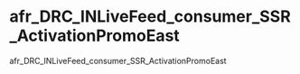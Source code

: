 # afr_DRC_INLiveFeed_consumer_SSR_ActivationPromoEast
afr_DRC_INLiveFeed_consumer_SSR_ActivationPromoEast
